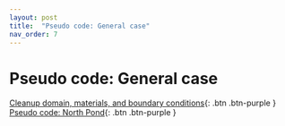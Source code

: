 ```yaml
---
layout: post
title:  "Pseudo code: General case"
nav_order: 7
---
```


# Pseudo code: General case


[Cleanup domain, materials, and boundary conditions](http://adamnicholasprice.github.io/GeologicGriddingTutorial/05_cleanup.html){: .btn .btn-purple } [Pseudo code: North Pond](http://adamnicholasprice.github.io/GeologicGriddingTutorial/06_pseudoNorthPond.html){: .btn .btn-purple }

